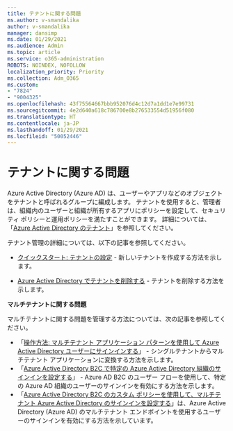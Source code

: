 ```yaml
---
title: テナントに関する問題
ms.author: v-smandalika
author: v-smandalika
manager: dansimp
ms.date: 01/29/2021
ms.audience: Admin
ms.topic: article
ms.service: o365-administration
ROBOTS: NOINDEX, NOFOLLOW
localization_priority: Priority
ms.collection: Adm_O365
ms.custom:
- "7824"
- "9004325"
ms.openlocfilehash: 43f75564667bbb952076d4c12d7a1dd1e7e99731
ms.sourcegitcommit: 4e2d640a618c786700e8b276533554d51956f080
ms.translationtype: HT
ms.contentlocale: ja-JP
ms.lasthandoff: 01/29/2021
ms.locfileid: "50052446"
---
```

# <a name="issues-with-tenants"></a>テナントに関する問題

Azure Active Directory (Azure AD) は、ユーザーやアプリなどのオブジェクトをテナントと呼ばれるグループに編成します。 テナントを使用すると、管理者は、組織内のユーザーと組織が所有するアプリにポリシーを設定して、セキュリティ ポリシーと運用ポリシーを満たすことができます。 詳細については、「[Azure Active Directory のテナント](https://docs.microsoft.com/azure/active-directory/develop/single-and-multi-tenant-apps)」を参照してください。

テナント管理の詳細については、以下の記事を参照してください。

- [クイックスタート: テナントの設定](https://docs.microsoft.com/azure/active-directory/develop/quickstart-create-new-tenant) - 新しいテナントを作成する方法を示します。

- [Azure Active Directory でテナントを削除する](https://docs.microsoft.com/azure/active-directory/enterprise-users/directory-delete-howto) - テナントを削除する方法を示します。

**マルチテナントに関する問題**

マルチテナントに関する問題を管理する方法については、次の記事を参照してください。

- 「[操作方法: マルチテナント アプリケーション パターンを使用して Azure Active Directory ユーザーにサインインする](https://docs.microsoft.com/azure/active-directory/develop/howto-convert-app-to-be-multi-tenant)」 - シングルテナントからマルチテナント アプリケーションに変換する方法を示します。
- 「[Azure Active Directory B2C で特定の Azure Active Directory 組織のサインインを設定する](https://docs.microsoft.com/azure/active-directory-b2c/identity-provider-azure-ad-single-tenant?pivots=b2c-user-flow)」 - Azure AD B2C のユーザー フローを使用して、特定の Azure AD 組織のユーザーのサインインを有効にする方法を示します。
- 「[Azure Active Directory B2C のカスタム ポリシーを使用して、マルチテナント Azure Active Directory のサインインを設定する](https://docs.microsoft.com/azure/active-directory-b2c/identity-provider-azure-ad-multi-tenant?pivots=b2c-custom-policy)」は、Azure Active Directory (Azure AD) のマルチテナント エンドポイントを使用するユーザーのサインインを有効にする方法を示しています。






